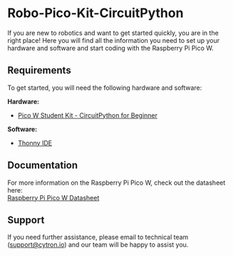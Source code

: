 # Robo-Pico-Kit-CircuitPython

If you are new to robotics and want to get started quickly, you are in the right place! Here you will find all the information you need to set up your hardware and software and start coding with the Raspberry Pi Pico W. 

## Requirements  
To get started, you will need the following hardware and software:  

**Hardware:**  
* [Pico W Student Kit - CircuitPython for Beginner](https://my.cytron.io/p-robo-pico-kit-5-in-1-robot)   

**Software:**  
* [Thonny IDE](https://thonny.org/)  

## Documentation  
For more information on the Raspberry Pi Pico W, check out the datasheet here:  
[Raspberry Pi Pico W Datasheet](https://datasheets.raspberrypi.com/picow/pico-w-datasheet.pdf)  

## Support  
If you need further assistance, please email to technical team (support@cytron.io) and our team will be happy to assist you.

